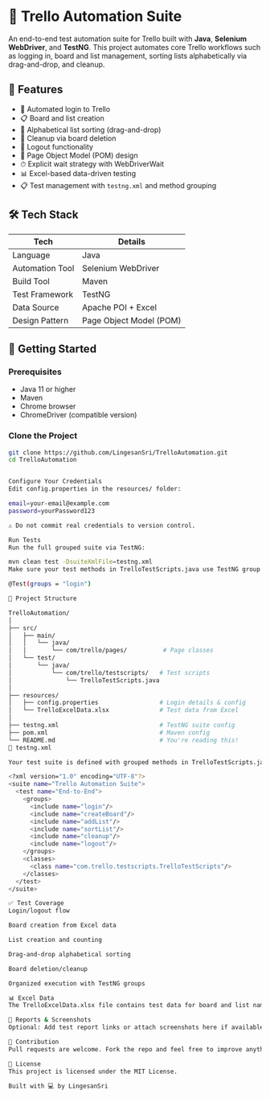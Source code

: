 # 🧪 Trello Automation Suite

An end-to-end test automation suite for Trello built with **Java**, **Selenium WebDriver**, and **TestNG**. This project automates core Trello workflows such as logging in, board and list management, sorting lists alphabetically via drag-and-drop, and cleanup.

## 📌 Features

- 🔐 Automated login to Trello  
- 📋 Board and list creation  
- 🔄 Alphabetical list sorting (drag-and-drop)  
- 🧽 Cleanup via board deletion  
- 🚪 Logout functionality  
- 🧼 Page Object Model (POM) design  
- ⏱ Explicit wait strategy with WebDriverWait  
- 📊 Excel-based data-driven testing  
- 📋 Test management with `testng.xml` and method grouping  

## 🛠 Tech Stack

| Tech            | Details                 |
|-----------------|-------------------------|
| Language        | Java                    |
| Automation Tool | Selenium WebDriver      |
| Build Tool      | Maven                   |
| Test Framework  | TestNG                  |
| Data Source     | Apache POI + Excel      |
| Design Pattern  | Page Object Model (POM) |

## 🚀 Getting Started

### Prerequisites

- Java 11 or higher  
- Maven  
- Chrome browser  
- ChromeDriver (compatible version)

### Clone the Project

```bash
git clone https://github.com/LingesanSri/TrelloAutomation.git
cd TrelloAutomation


Configure Your Credentials
Edit config.properties in the resources/ folder:

email=your-email@example.com
password=yourPassword123

⚠️ Do not commit real credentials to version control.

Run Tests
Run the full grouped suite via TestNG:

mvn clean test -DsuiteXmlFile=testng.xml
Make sure your test methods in TrelloTestScripts.java use TestNG group annotations, like:

@Test(groups = "login")

📂 Project Structure

TrelloAutomation/
│
├── src/
│   ├── main/
│   │   └── java/                    
│   │       └── com/trello/pages/          # Page classes
│   └── test/
│       └── java/
│           └── com/trello/testscripts/   # Test scripts
│               └── TrelloTestScripts.java
│
├── resources/
│   ├── config.properties                 # Login details & config
│   └── TrelloExcelData.xlsx              # Test data from Excel
│
├── testng.xml                            # TestNG suite config
├── pom.xml                               # Maven config
└── README.md                             # You're reading this!
🧪 testng.xml

Your test suite is defined with grouped methods in TrelloTestScripts.java:

<?xml version="1.0" encoding="UTF-8"?>
<suite name="Trello Automation Suite">
  <test name="End-to-End">
    <groups>
      <include name="login"/>
      <include name="createBoard"/>
      <include name="addList"/>
      <include name="sortList"/>
      <include name="cleanup"/>
      <include name="logout"/>
    </groups>
    <classes>
      <class name="com.trello.testscripts.TrelloTestScripts"/>
    </classes>
  </test>
</suite>

✅ Test Coverage
Login/logout flow

Board creation from Excel data

List creation and counting

Drag-and-drop alphabetical sorting

Board deletion/cleanup

Organized execution with TestNG groups

📊 Excel Data
The TrelloExcelData.xlsx file contains test data for board and list names. Place it inside the resources/ folder and make sure the structure matches your data provider logic.

📸 Reports & Screenshots
Optional: Add test report links or attach screenshots here if available.

🤝 Contribution
Pull requests are welcome. Fork the repo and feel free to improve anything — whether it’s code, structure, or documentation.

📃 License
This project is licensed under the MIT License.

Built with 💻 by LingesanSri
